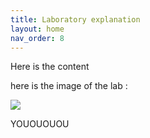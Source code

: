 ```yaml
---
title: Laboratory explanation
layout: home
nav_order: 8
---
```


Here is the content

here is the image of the lab :

![](../../assets/images/lab.jpg)


YOUOUOUOU